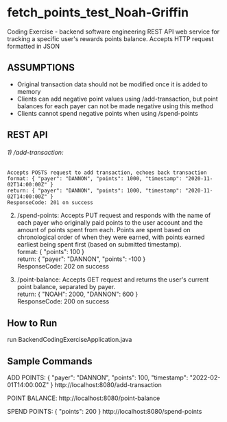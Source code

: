 # fetch_points_test_Noah-Griffin
Coding Exercise - backend software engineering
REST API web service for tracking a specific user's rewards points balance. Accepts HTTP request formatted in JSON

## ASSUMPTIONS
- Original transaction data should not be modified once it is added to memory
- Clients can add negative point values using /add-transaction, but point balances for each payer can not be made negative
using this method
- Clients cannot spend negative points when using /spend-points

## REST API
###### 1) /add-transaction:  
    Accepts POSTS request to add transaction, echoes back transaction  
    format: { "payer": "DANNON", "points": 1000, "timestamp": "2020-11-02T14:00:00Z" }  
    return: { "payer": "DANNON", "points": 1000, "timestamp": "2020-11-02T14:00:00Z" }   
    ResponseCode: 201 on success  
   
2) /spend-points: Accepts PUT request and responds with the name of each payer who originally paid points to the user account
and the amount of points spent from each. Points are spent based on chronological order of when they were earned, with points 
earned earliest being spent first (based on submitted timestamp).  
   format: { "points": 100 }  
   return: { "payer": "DANNON", "points": -100 }  
   ResponseCode: 202 on success  
   
3) /point-balance: Accepts GET request and returns the user's current point balance, separated by payer.  
    return: { "NOAH": 2000, "DANNON": 600 }  
    ResponseCode: 200 on success  
   
## How to Run
run BackendCodingExerciseApplication.java

## Sample Commands
ADD POINTS: { "payer": "DANNON", "points": 100, "timestamp": "2022-02-01T14:00:00Z" } 
http://localhost:8080/add-transaction

POINT BALANCE: http://localhost:8080/point-balance

SPEND POINTS: { "points": 200 } http://localhost:8080/spend-points


